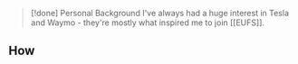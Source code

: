 > [!done] Personal Background
> I've always had a huge interest in Tesla and Waymo - they're mostly what inspired me to join [[EUFS]]. 

## How 